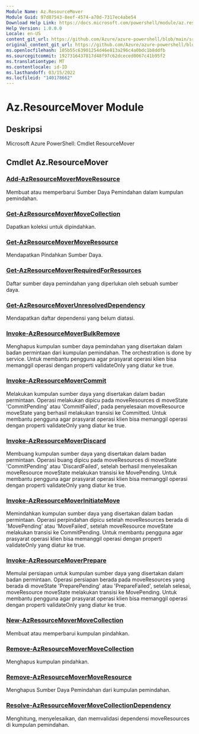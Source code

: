 ```yaml
---
Module Name: Az.ResourceMover
Module Guid: 97d87543-8eef-4574-a70d-7317ec4abe54
Download Help Link: https://docs.microsoft.com/powershell/module/az.resourcemover
Help Version: 1.0.0.0
Locale: en-US
content_git_url: https://github.com/Azure/azure-powershell/blob/main/src/ResourceMover/help/Az.ResourceMover.md
original_content_git_url: https://github.com/Azure/azure-powershell/blob/main/src/ResourceMover/help/Az.ResourceMover.md
ms.openlocfilehash: 105b55c63901254d46e813a296c4a0bdc1b8ddfb
ms.sourcegitcommit: 1927316437817d48f97c62dceced0067c41b95f2
ms.translationtype: MT
ms.contentlocale: id-ID
ms.lasthandoff: 03/15/2022
ms.locfileid: "140178662"
---
```

# Az.ResourceMover Module
## Deskripsi
Microsoft Azure PowerShell: Cmdlet ResourceMover

## Cmdlet Az.ResourceMover
### [Add-AzResourceMoverMoveResource](Add-AzResourceMoverMoveResource.md)
Membuat atau memperbarui Sumber Daya Pemindahan dalam kumpulan pemindahan.

### [Get-AzResourceMoverMoveCollection](Get-AzResourceMoverMoveCollection.md)
Dapatkan koleksi untuk dipindahkan.

### [Get-AzResourceMoverMoveResource](Get-AzResourceMoverMoveResource.md)
Mendapatkan Pindahkan Sumber Daya.

### [Get-AzResourceMoverRequiredForResources](Get-AzResourceMoverRequiredForResources.md)
Daftar sumber daya pemindahan yang diperlukan oleh sebuah sumber daya.

### [Get-AzResourceMoverUnresolvedDependency](Get-AzResourceMoverUnresolvedDependency.md)
Mendapatkan daftar dependensi yang belum diatasi.

### [Invoke-AzResourceMoverBulkRemove](Invoke-AzResourceMoverBulkRemove.md)
Menghapus kumpulan sumber daya pemindahan yang disertakan dalam badan permintaan dari kumpulan pemindahan.
The orchestration is done by service.
Untuk membantu pengguna agar prasyarat operasi klien bisa memanggil operasi dengan properti validateOnly yang diatur ke true.

### [Invoke-AzResourceMoverCommit](Invoke-AzResourceMoverCommit.md)
Melakukan kumpulan sumber daya yang disertakan dalam badan permintaan.
Operasi melakukan dipicu pada moveResources di moveState 'CommitPending' atau 'CommitFailed', pada penyelesaian moveResource moveState yang berhasil melakukan transisi ke Committed.
Untuk membantu pengguna agar prasyarat operasi klien bisa memanggil operasi dengan properti validateOnly yang diatur ke true.

### [Invoke-AzResourceMoverDiscard](Invoke-AzResourceMoverDiscard.md)
Membuang kumpulan sumber daya yang disertakan dalam badan permintaan.
Operasi buang dipicu pada moveResources di moveState 'CommitPending' atau 'DiscardFailed', setelah berhasil menyelesaikan moveResource moveState melakukan transisi ke MovePending.
Untuk membantu pengguna agar prasyarat operasi klien bisa memanggil operasi dengan properti validateOnly yang diatur ke true.

### [Invoke-AzResourceMoverInitiateMove](Invoke-AzResourceMoverInitiateMove.md)
Memindahkan kumpulan sumber daya yang disertakan dalam badan permintaan.
Operasi perpindahan dipicu setelah moveResources berada di 'MovePending' atau 'MoveFailed', setelah moveResource moveState melakukan transisi ke CommitPending.
Untuk membantu pengguna agar prasyarat operasi klien bisa memanggil operasi dengan properti validateOnly yang diatur ke true.

### [Invoke-AzResourceMoverPrepare](Invoke-AzResourceMoverPrepare.md)
Memulai persiapan untuk kumpulan sumber daya yang disertakan dalam badan permintaan.
Operasi persiapan berada pada moveResources yang berada di moveState 'PreparePending' atau 'PrepareFailed', setelah selesai, moveResource moveState melakukan transisi ke MovePending.
Untuk membantu pengguna agar prasyarat operasi klien bisa memanggil operasi dengan properti validateOnly yang diatur ke true.

### [New-AzResourceMoverMoveCollection](New-AzResourceMoverMoveCollection.md)
Membuat atau memperbarui kumpulan pindahkan.

### [Remove-AzResourceMoverMoveCollection](Remove-AzResourceMoverMoveCollection.md)
Menghapus kumpulan pindahkan.

### [Remove-AzResourceMoverMoveResource](Remove-AzResourceMoverMoveResource.md)
Menghapus Sumber Daya Pemindahan dari kumpulan pemindahan.

### [Resolve-AzResourceMoverMoveCollectionDependency](Resolve-AzResourceMoverMoveCollectionDependency.md)
Menghitung, menyelesaikan, dan memvalidasi dependensi moveResources di kumpulan pemindahan.

